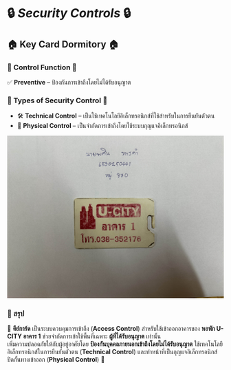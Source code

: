 # 🔒 ***Security Controls*** 🔒
  
## 🏠 Key Card Dormitory 🏠

### 💾 Control Function 💾  
✅ **Preventive** – ป้องกันการเข้าถึงโดยไม่ได้รับอนุญาต  

### 🔹 Types of Security Control 🔹  
- 🛠 **Technical Control** – เป็นใช้เทคโนโลยีอิเล็กทรอนิกส์ที่ใช้สำหรับในการยืนยันตัวตน
- 🚪 **Physical Control** – เป็นจำกัดการเข้าถึงโดยใช้ระบบกุญแจอิเล็กทรอนิกส์


![KeyCardDomitey](MyPhoto/KeyCardDormitory.jpg) 


  ### 📌 สรุป
  
🔑 **คีย์การ์ด** เป็นระบบควบคุมการเข้าถึง (**Access Control**) สำหรับใช้เข้าออกอาคารของ **หอพัก U-CITY อาคาร 1**  ช่วยจำกัดการเข้าใช้พื้นที่เฉพาะ **ผู้ที่ได้รับอนุญาต** เท่านั้น  
เพิ่มความปลอดภัยให้กับผู้อยู่อาศัยโดย **ป้องกันบุคคลภายนอกเข้าถึงโดยไม่ได้รับอนุญาต** ใช้เทคโนโลยีอิเล็กทรอนิกส์ในการยืนยันตัวตน (**Technical Control**) และทำหน้าที่เป็นกุญแจอิเล็กทรอนิกส์ปิดกั้นทางเข้าออก (**Physical Control**) 🔐




  


